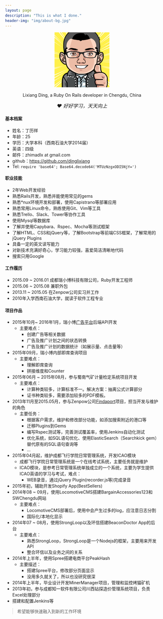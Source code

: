 ```yaml
---
layout: page
description: "This is what I done."
header-img: "img/about-bg.jpg"
---
```

<div style="text-align: center">
 <img src="/img/ding.png" style="margin:auto"
 alt="Lixiang Ding">
 <p>Lixiang Ding, a Ruby On Rails developer in Chengdu, China</p>
 <em style="font-size:16px;" class="text-muted">&hearts; 好好学习，天天向上</em>
</div>

#### 基本档案
- 姓名：丁历祥
- 年龄：25
- 学历：大学本科（西南石油大学2014届）
- 英语：四级
- 邮件：zhimadlx at gmail.com
- github：https://github.com/dinglixiang
- Tel: `require 'base64'; Base64.decode64('MTUzNzgxODI5NjY=')`

#### 职业技能
- 2年Web开发经验
- 熟悉Rails开发，熟悉并能使用常见的gems
- 熟悉*nux环境开发和部署，使用Capistrano等部署应用
- 熟悉常用Linux命令，熟练使用Git、Vim等工具
- 熟悉Trello、Slack、Tower等协作工具
- 使用Mysql等数据库
- 了解并使用Capybara、Rspec、Mocha等测试框架
- 了解HTML、CSS和jQuery等，了解Bootstrap等前端CSS框架，了解常用的jQuery Plugins
- 具备一定的英文读写能力
- 对新技术充满好奇心，学习能力较强，喜爱简洁清晰地代码
- 搜索只用Google

#### 工作履历
- 2015.09 ~ 2016.01 成都瑞小博科技有限公司，Ruby开发工程师
- 2015.06 ~ 2015.08 兼职外包
- 2013.11 ~ 2015.05 在Zenpow公司实习并工作
- 2010年入学西南石油大学，就读于软件工程专业

#### 项目作品
- 2015年10月~ 2016年1月，瑞小博[广告平台](http://e.rippletek.com/)后端API开发
  - 主要难点：
    - 创建广告等相关数据
    - 广告及推广计划之间的状态转换
    - 广告及推广计划的数据统计（如展示量、点击量等）
- 2015年09月，瑞小博内部即席查询项目
  - 主要难点：
    - 理解即席查询
    - 拼接维度和Counter
- 2015年06月 ~ 2015年08月，参与蜀南气矿计量检定系统项目开发
  - 主要难点：
    - 计算种类较多，计算标准不一。解决方案：抽离公式计算部分
    - 证书种类较多，需要添加较多的PDF模板。
- 2013年11月至2015.05月，参与Zenpow公司[Findaport](http://www.findaport.com/)项目，担当开发与维护的角色
  - 主要任务：
    - 根据客户需求，维护和修改部分功能，如添加搜索附近的港口等
    - 迁移Plugins到Gems
    - 编写Rspec测试等，完善测试覆盖率，使用Jenkins自动化测试
    - 优化系统，如SQL语句优化、使用ElasticSearch（Searchkick gem）替代原有的SQL语句查询等
    - ...
- 2015年04月起，维护成都飞行学院日常管理系统，开发ICAO模块
  - 成都飞行学院日常管理系统是一个在线考试系统，主要任务就是维护
  - ICAO模块，是参考日常管理系统单独成立的一个系统，主要为学生提供ICAO英语的学习与考试，难点：
    - WEB录音，通过jQuery Plugin(recorder.js等)完成录音
- 2015年初，辅助开发Shopify App(BestSellers)
- 2014年08 ~ 09月，使用LocomotiveCMS搭建BargainAccessories123和SWChengdu网站
  - 主要难点：
    - LocomotiveCMS部署后，使用中会产生过多的log，应注意日志分割
    - 国际化/本地化显示
- 2014年07 ~ 08月，使用StrongLoop以及环信搭建BeaconDoctor App的后台
  - 主要难点：
    - 熟悉StrongLoop，StrongLoop是一个Nodejs的框架，主要用来开发API
    - 整合环信以及业务之间的关系
- 2014年上半年，使用Spree搭建电商平台PeakHash
  - 主要描述：
    - 搭建Spree平台，修改部分页面显示
    - 没用多久就关了，所以也没研究很深
- 2014年上半年，毕业设计开发MinerManager项目，管理和监控烤猫矿机
- 2013年初，参与成都知一软件有限公司川西钻探造价管理系统项目，负责Excel处理部分
- 搭建和配置Jenkins等

>希望能够快速融入到新的工作环境
